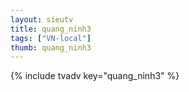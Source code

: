 ```yaml
--- 
layout: sieutv
title: quang_ninh3
tags: ["VN-local"]
thumb: quang_ninh3
---
```

{% include tvadv key="quang_ninh3" %}
